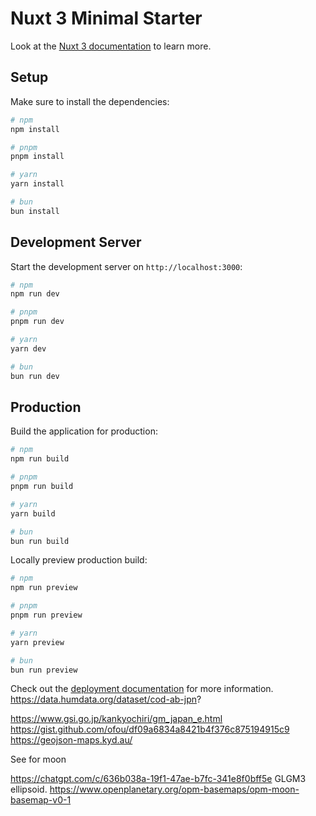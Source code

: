 # Nuxt 3 Minimal Starter

Look at the [Nuxt 3 documentation](https://nuxt.com/docs/getting-started/introduction) to learn more.

## Setup

Make sure to install the dependencies:

```bash
# npm
npm install

# pnpm
pnpm install

# yarn
yarn install

# bun
bun install
```

## Development Server

Start the development server on `http://localhost:3000`:

```bash
# npm
npm run dev

# pnpm
pnpm run dev

# yarn
yarn dev

# bun
bun run dev
```

## Production

Build the application for production:

```bash
# npm
npm run build

# pnpm
pnpm run build

# yarn
yarn build

# bun
bun run build
```

Locally preview production build:

```bash
# npm
npm run preview

# pnpm
pnpm run preview

# yarn
yarn preview

# bun
bun run preview
```

Check out the [deployment documentation](https://nuxt.com/docs/getting-started/deployment) for more information.
https://data.humdata.org/dataset/cod-ab-jpn?

https://www.gsi.go.jp/kankyochiri/gm_japan_e.html
https://gist.github.com/ofou/df09a6834a8421b4f376c875194915c9
https://geojson-maps.kyd.au/

See for moon

https://chatgpt.com/c/636b038a-19f1-47ae-b7fc-341e8f0bff5e
GLGM3 ellipsoid.
https://www.openplanetary.org/opm-basemaps/opm-moon-basemap-v0-1
